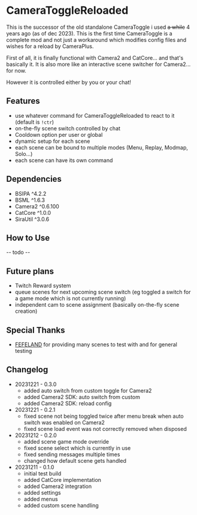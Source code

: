 # CameraToggleReloaded
This is the successor of the old standalone CameraToggle i used ~~a while~~ 4 years ago (as of dec 2023). This is the first time CameraToggle is a complete mod and not just a workaround which modifies config files and wishes for a reload by CameraPlus.

First of all, it is finally functional with Camera2 and CatCore... and that's basically it. It is also more like an interactive scene switcher for Camera2... for now.

However it is controlled either by you or your chat!

## Features
- use whatever command for CameraToggleReloaded to react to it (default is `!ctr`)
- on-the-fly scene switch controlled by chat
- Cooldown option per user or global
- dynamic setup for each scene
- each scene can be bound to multiple modes (Menu, Replay, Modmap, Solo...)
- each scene can have its own command

## Dependencies
- BSIPA ^4.2.2
- BSML ^1.6.3
- Camera2 ^0.6.100
- CatCore ^1.0.0
- SiraUtil ^3.0.6

## How to Use
-- todo --

## Future plans
- Twitch Reward system
- queue scenes for next upcoming scene switch (eg toggled a switch for a game mode which is not currently running)
- independent cam to scene assignment (basically on-the-fly scene creation)

## Special Thanks
- [FEFELAND](https://www.twitch.tv/fefeland) for providing many scenes to test with and for general testing

## Changelog
- 20231221 - 0.3.0
  - added auto switch from custom toggle for Camera2
  - added Camera2 SDK: auto switch from custom
  - added Camera2 SDK: reload config
- 20231221 - 0.2.1
  - fixed scene not being toggled twice after menu break when auto switch was enabled on Camera2
  - fixed scene load event was not correctly removed when disposed
- 20231212 - 0.2.0
  - added scene game mode override
  - fixed scene select which is currently in use
  - fixed sending messages multiple times
  - changed how default scene gets handled
- 20231211 - 0.1.0
  - initial test build
  - added CatCore implementation
  - added Camera2 integration
  - added settings
  - added menus
  - added custom scene handling